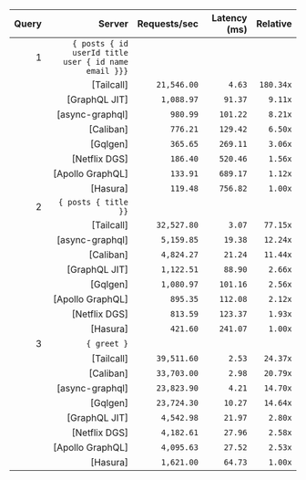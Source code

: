 <!-- PERFORMANCE_RESULTS_START -->

| Query | Server | Requests/sec | Latency (ms) | Relative |
|-------:|--------:|--------------:|--------------:|---------:|
| 1 | `{ posts { id userId title user { id name email }}}` |
|| [Tailcall] | `21,546.00` | `4.63` | `180.34x` |
|| [GraphQL JIT] | `1,088.97` | `91.37` | `9.11x` |
|| [async-graphql] | `980.99` | `101.22` | `8.21x` |
|| [Caliban] | `776.21` | `129.42` | `6.50x` |
|| [Gqlgen] | `365.65` | `269.11` | `3.06x` |
|| [Netflix DGS] | `186.40` | `520.46` | `1.56x` |
|| [Apollo GraphQL] | `133.91` | `689.17` | `1.12x` |
|| [Hasura] | `119.48` | `756.82` | `1.00x` |
| 2 | `{ posts { title }}` |
|| [Tailcall] | `32,527.80` | `3.07` | `77.15x` |
|| [async-graphql] | `5,159.85` | `19.38` | `12.24x` |
|| [Caliban] | `4,824.27` | `21.24` | `11.44x` |
|| [GraphQL JIT] | `1,122.51` | `88.90` | `2.66x` |
|| [Gqlgen] | `1,080.97` | `101.16` | `2.56x` |
|| [Apollo GraphQL] | `895.35` | `112.08` | `2.12x` |
|| [Netflix DGS] | `813.59` | `123.37` | `1.93x` |
|| [Hasura] | `421.60` | `241.07` | `1.00x` |
| 3 | `{ greet }` |
|| [Tailcall] | `39,511.60` | `2.53` | `24.37x` |
|| [Caliban] | `33,703.00` | `2.98` | `20.79x` |
|| [async-graphql] | `23,823.90` | `4.21` | `14.70x` |
|| [Gqlgen] | `23,724.30` | `10.27` | `14.64x` |
|| [GraphQL JIT] | `4,542.98` | `21.97` | `2.80x` |
|| [Netflix DGS] | `4,182.61` | `27.96` | `2.58x` |
|| [Apollo GraphQL] | `4,095.63` | `27.52` | `2.53x` |
|| [Hasura] | `1,621.00` | `64.73` | `1.00x` |

<!-- PERFORMANCE_RESULTS_END -->
